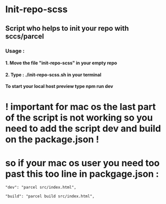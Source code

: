 # Init-repo-scss

## Script who helps to init your repo with sccs/parcel

### Usage :

#### 1. Move the file "init-repo-scss" in your empty repo

#### 2. Type : ./init-repo-scss.sh in your terminal

#### To start your local host preview type npm run dev

# __! important for mac os the last part of the script is not working so you need to add the script dev and build on the package.json !__

# __so if your mac os user you need too past this too line in packgage.json :__

`"dev": "parcel src/index.html",`

`"build": "parcel build src/index.html",`
